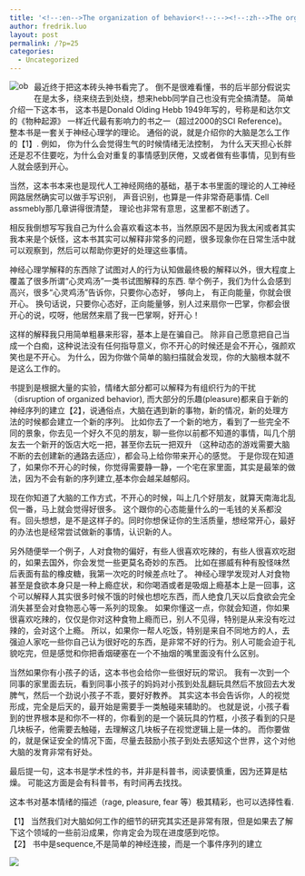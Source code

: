 ```yaml
---
title: '<!--:en-->The organization of behavior<!--:--><!--:zh-->The organization of behavior<!--:-->'
author: fredrik.luo
layout: post
permalink: /?p=25
categories:
  - Uncategorized
---
```

<!--:zh-->

<img src="http://files.myopera.com/luozhiyu/blog/071.jpg" alt="ob" style="float:left; margin: 0 10px 10px 0;" />最近终于把这本砖头神书看完了。 倒不是很难看懂，书的后半部分假说实在是太多，绕来绕去到处绕，想来hebb同学自己也没有完全搞清楚。 简单介绍一下这本书， 这本书是Donald Olding Hebb 1949年写的，号称是和达尔文的《物种起源》 一样近代最有影响力的书之一（超过2000的SCI Reference)。 整本书是一套关于神经心理学的理论。 通俗的说，就是介绍你的大脑是怎么工作的【1】. 例如， 你为什么会觉得生气的时候情绪无法控制， 为什么天天担心长胖还是忍不住要吃，为什么会对重复的事情感到厌倦，又或者做有些事情，见到有些人就会感到开心。

当然，这本书本来也是现代人工神经网络的基础，基于本书里面的理论的人工神经网路居然确实可以做手写识别， 声音识别，也算是一件非常奇葩事情. Cell assmebly那几章讲得很清楚， 理论也非常有意思，这里都不剧透了。

相反我倒想写写我自己为什么会喜欢看这本书，当然原因不是因为我太闲或者其实我本来是个妖怪，这本书其实可以解释非常多的问题，很多现象你在日常生活中就可以观察到，然后可以帮助你更好的处理这些事情。

神经心理学解释的东西除了试图对人的行为认知做最终极的解释以外，很大程度上覆盖了很多所谓“心灵鸡汤”一类书试图解释的东西. 举个例子，我们为什么会感到高兴，很多“心灵鸡汤”告诉你，只要你心态好， 够向上， 有正向能量，你就会很开心。 换句话说，只要你心态好，正向能量够，别人过来扇你一巴掌，你都会很开心的说，哎呀，他居然来扇了我一巴掌啊，好开心！

这样的解释我只用简单粗暴来形容，基本上是在骗自己。 除非自己愿意把自己当成一个白痴，这种说法没有任何指导意义，你不开心的时候还是会不开心，强颜欢笑也是不开心。 为什么，因为你做个简单的脑扫描就会发现，你的大脑根本就不是这么工作的。

书提到是根据大量的实验，情绪大部分都可以解释为有组织行为的干扰（disruption of organized behavior), 而大部分的乐趣(pleasure)都来自于新的神经序列的建立【2】，说通俗点，大脑在遇到新的事物，新的情况，新的处理方法的时候都会建立一个新的序列。 比如你去了一个新的地方，看到了一些完全不同的景象，你去见一个好久不见的朋友，聊一些你以前都不知道的事情，叫几个朋友去一个新开的饭店大吃一把，甚至你去玩一把双升 （这种动态的游戏需要大脑不断的去创建新的通路去适应），都会马上给你带来开心的感觉。 于是你现在知道了，如果你不开心的时候，你觉得需要静一静，一个宅在家里面，其实是最笨的做法，因为不会有新的序列建立,基本你会越呆越郁闷。

现在你知道了大脑的工作方式，不开心的时候，叫上几个好朋友，就算天南海北乱侃一番，马上就会觉得好很多。 这个跟你的心态能量什么的一毛钱的关系都没有。回头想想，是不是这样子的。同时你想保证你的生活质量，想经常开心，最好的办法也是经常尝试做新的事情，认识新的人。

另外随便举一个例子，人对食物的偏好，有些人很喜欢吃辣的，有些人很喜欢吃甜的，如果去国外，你会发觉一些更莫名奇妙的东西。 比如在挪威有种有股怪味然后表面有盐的橡皮糖，我第一次吃的时候差点吐了。 神经心理学发现对人对食物甚至是食欲本身只是一种上瘾症状，和你喝酒或者是吸烟上瘾基本上是一回事，这个可以解释人其实很多时候不饿的时候也想吃东西，而人绝食几天以后食欲会完全消失甚至会对食物恶心等一系列的现象。 如果你懂这一点，你就会知道，你如果很喜欢吃辣的，仅仅是你对这种食物上瘾而已，别人不见得，特别是从来没有吃过辣的，会对这个上瘾。 所以，如果你一帮人吃饭，特别是来自不同地方的人，去强迫人家吃一些你自己认为很好吃的东西，是非常不好的行为。别人可能会迫于礼貌吃完，但是感觉和你把香烟硬塞在一个不抽烟的嘴里面没有什么区别。

当然如果你有小孩子的话，这本书也会给你一些很好玩的常识。 我有一次到一个同事的家里面去玩，看到同事小孩子的妈妈对小孩到处乱翻玩具然后不放回去大发脾气，然后一个劲说小孩子不乖，要好好教养。 其实这本书会告诉你，人的视觉形成，完全是后天的，最开始是需要手一类触碰来辅助的。 也就是说，小孩子看到的世界根本是和你不一样的，你看到的是一个装玩具的竹框，小孩子看到的只是几块板子，他需要去触碰，去理解这几块板子在视觉逻辑上是一体的。 而你要做的，就是保证安全的情况下面，尽量去鼓励小孩子到处去感知这个世界，这个对他大脑的发育非常有好处。

最后提一句，这本书是学术性的书，并非是科普书，阅读要慎重，因为还算是枯燥。 可能这方面是会有科普书，有时间再去找找。

这本书对基本情绪的描述（rage, pleasure, fear 等）极其精彩，也可以选择性看.

【1】 当然我们对大脑如何工作的细节的研究其实还是非常有限，但是如果去了解下这个领域的一些前沿成果，你肯定会为现在进度感到吃惊。  
【2】 书中是sequence,不是简单的神经连接，而是一个事件序列的建立<!--:-->

<div class="pvc_clear">
</div>

<p id="pvc_stats_25" class="pvc_stats " element-id="25">
  <img src="http://www.fredrik-luo.com/blog/wp-content/plugins/page-views-count/ajax-loader.gif" border=0 />
</p>

<div class="pvc_clear">
</div>